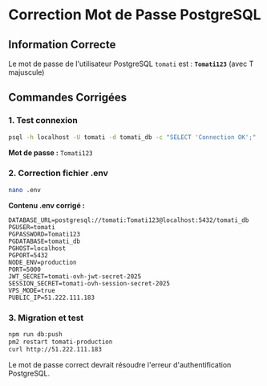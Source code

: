 # Correction Mot de Passe PostgreSQL

## Information Correcte
Le mot de passe de l'utilisateur PostgreSQL `tomati` est : **`Tomati123`** (avec T majuscule)

## Commandes Corrigées

### 1. Test connexion
```bash
psql -h localhost -U tomati -d tomati_db -c "SELECT 'Connection OK';"
```
**Mot de passe :** `Tomati123`

### 2. Correction fichier .env
```bash
nano .env
```

**Contenu .env corrigé :**
```env
DATABASE_URL=postgresql://tomati:Tomati123@localhost:5432/tomati_db
PGUSER=tomati
PGPASSWORD=Tomati123
PGDATABASE=tomati_db
PGHOST=localhost
PGPORT=5432
NODE_ENV=production
PORT=5000
JWT_SECRET=tomati-ovh-jwt-secret-2025
SESSION_SECRET=tomati-ovh-session-secret-2025
VPS_MODE=true
PUBLIC_IP=51.222.111.183
```

### 3. Migration et test
```bash
npm run db:push
pm2 restart tomati-production
curl http://51.222.111.183
```

Le mot de passe correct devrait résoudre l'erreur d'authentification PostgreSQL.